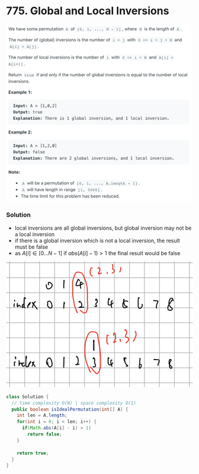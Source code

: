 # 775. Global and Local Inversions

![775%20Global%20and%20Local%20Inversions%208aa5db1eeda44af683bc38742b009515/Untitled.png](775%20Global%20and%20Local%20Inversions%208aa5db1eeda44af683bc38742b009515/Untitled.png)

### Solution

- local inversions are all global inversions, but global inversion may not be a local inversion
- if there is a global inversion which is not a local inversion, the result must be false
- as $A[i]\in[0...N-1]$ if $abs(A[i] - 1) > 1$ the final result would be false

![775%20Global%20and%20Local%20Inversions%208aa5db1eeda44af683bc38742b009515/IMG_6CA5497A1669-1.jpeg](775%20Global%20and%20Local%20Inversions%208aa5db1eeda44af683bc38742b009515/IMG_6CA5497A1669-1.jpeg)

```java
class Solution {
  // time complexity O(N) | space complexity O(1)
  public boolean isIdealPermutation(int[] A) {
    int len = A.length;
    for(int i = 0; i < len; i++) {
      if(Math.abs(A[i] - i) > 1)
        return false;
    }

    return true;
  }
}
```